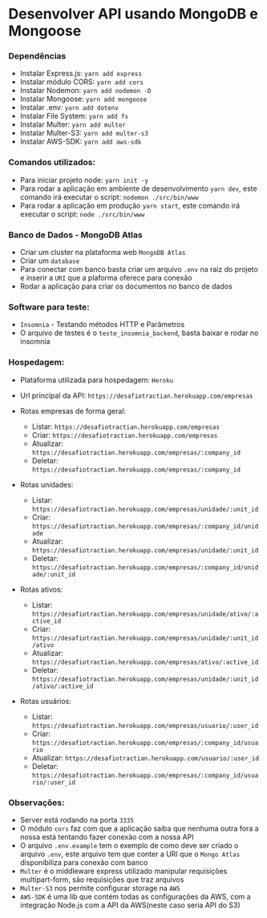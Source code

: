 # Desenvolver API usando MongoDB e Mongoose

### Dependências
- Instalar Express.js: `yarn add express`
- Instalar módulo CORS: `yarn add cors`
- Instalar Nodemon: `yarn add nodemon -D`
- Instalar Mongoose: `yarn add mongoose`
- Instalar .env: `yarn add dotenv`
- Instalar File System: `yarn add fs`
- Instalar Multer: `yarn add multer`
- Instalar Multer-S3: `yarn add multer-s3`
- Instalar AWS-SDK: `yarn add aws-sdk`

### Comandos utilizados:
- Para iniciar projeto node: `yarn init -y`
- Para rodar a aplicação em ambiente de desenvolvimento `yarn dev`, este comando irá executar o script: `nodemon ./src/bin/www`
- Para rodar a aplicação em produção `yarn start`, este comando irá executar o script: `node ./src/bin/www`

### Banco de Dados - MongoDB Atlas
- Criar um cluster na plataforma web `MongoDB Atlas`
- Criar um `database`
- Para conectar com banco basta criar um arquivo `.env` na raiz do projeto e inserir a `URI` que a plaforma oferece para conexão
- Rodar a aplicação para criar os documentos no banco de dados

### Software para teste:
- `Insomnia` - Testando métodos HTTP e Parâmetros
- O arquivo de testes é o `teste_insomnia_backend`, basta baixar e rodar no insomnia

### Hospedagem:
- Plataforma utilizada para hospedagem: `Heroku`
- Url principal da API: `https://desafiotractian.herokuapp.com/empresas`


- Rotas empresas de forma geral:
  - Listar: `https://desafiotractian.herokuapp.com/empresas`
  - Criar: `https://desafiotractian.herokuapp.com/empresas`
  - Atualizar: `https://desafiotractian.herokuapp.com/empresas/:company_id`
  - Deletar: `https://desafiotractian.herokuapp.com/empresas/:company_id`


- Rotas unidades:
  - Listar: `https://desafiotractian.herokuapp.com/empresas/unidade/:unit_id`
  - Criar: `https://desafiotractian.herokuapp.com/empresas/:company_id/unidade`
  - Atualizar: `https://desafiotractian.herokuapp.com/empresas/unidade/:unit_id`
  - Deletar: `https://desafiotractian.herokuapp.com/empresas/:company_id/unidade/:unit_id`
 
  
- Rotas ativos:
  - Listar: `https://desafiotractian.herokuapp.com/empresas/unidade/ativo/:active_id`
  - Criar: `https://desafiotractian.herokuapp.com/empresas/unidade/:unit_id/ativo`
  - Atualizar: `https://desafiotractian.herokuapp.com/empresas/ativo/:active_id`
  - Deletar: `https://desafiotractian.herokuapp.com/empresas/unidade/:unit_id/ativo/:active_id`
 
  
- Rotas usuários:
  - Listar: `https://desafiotractian.herokuapp.com/empresas/usuario/:user_id`
  - Criar: `https://desafiotractian.herokuapp.com/empresas/:company_id/usuario`
  - Atualizar: `https://desafiotractian.herokuapp.com/usuario/:user_id`
  - Deletar: `https://desafiotractian.herokuapp.com/empresas/:company_id/usuario/:user_id`


### Observações:
- Server está rodando na porta `3335`
- O módulo `cors` faz com que a aplicação saiba que nenhuma outra fora a nossa está tentando fazer conexão com a nossa API
- O arquivo `.env.example` tem o exemplo de como deve ser criado o arquivo `.env`, este arquivo tem que conter a URI que o `Mongo Atlas` disponibiliza para conexão com banco
- `Multer` é o middleware express utilizado manipular requisições multipart-form, são requisições que traz arquivos
- `Multer-S3` nos permite configurar storage na `AWS`
- `AWS-SDK` é uma lib que contém todas as configurações da AWS, com a integração Node.js com a API da AWS(neste caso seria API do S3)
